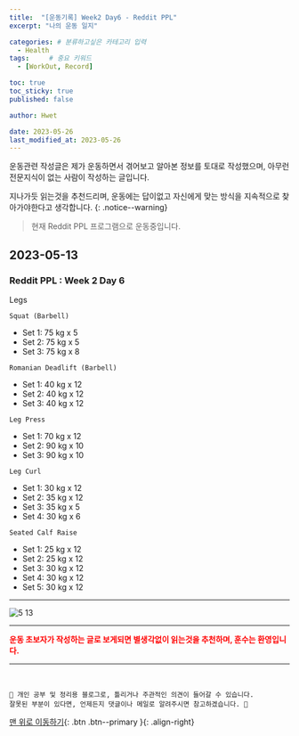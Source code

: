 ```yaml
---
title:  "[운동기록] Week2 Day6 - Reddit PPL"  
excerpt: "나의 운동 일지"

categories: # 분류하고싶은 카테고리 입력
  - Health
tags:     # 중요 키워드
  - [WorkOut, Record]

toc: true
toc_sticky: true
published: false

author: Hwet

date: 2023-05-26
last_modified_at: 2023-05-26
---
```


운동관련 작성글은 제가 운동하면서 겪어보고 알아본 정보를 토대로 작성했으며, 아무런 전문지식이 없는 사람이 작성하는 글입니다.

지나가듯 읽는것을 추천드리며, 운동에는 답이없고 자신에게 맞는 방식을 지속적으로 찾아가야한다고 생각합니다.
{: .notice--warning}

> 현재 Reddit PPL 프로그램으로 운동중입니다.

## 2023-05-13

### Reddit PPL : Week 2 Day 6

Legs

`Squat (Barbell)`
- Set 1: 75 kg x 5
- Set 2: 75 kg x 5
- Set 3: 75 kg x 8

`Romanian Deadlift (Barbell)`
- Set 1: 40 kg x 12
- Set 2: 40 kg x 12
- Set 3: 40 kg x 12

`Leg Press`
- Set 1: 70 kg x 12
- Set 2: 90 kg x 10
- Set 3: 90 kg x 10

`Leg Curl`
- Set 1: 30 kg x 12
- Set 2: 35 kg x 12
- Set 3: 35 kg x 5
- Set 4: 30 kg x 6

`Seated Calf Raise`
- Set 1: 25 kg x 12
- Set 2: 25 kg x 12
- Set 3: 30 kg x 12
- Set 4: 30 kg x 12
- Set 5: 30 kg x 12




---

![5 13](https://github.com/hwet-j/hwet-j.github.io/assets/81364742/26895b30-0420-4958-9f0a-70a8afd0c8ce)

***

<strong style="color:red">운동 초보자가 작성하는 글로 보게되면 별생각없이 읽는것을 추천하며, 훈수는 환영입니다.</strong>



***
<br>
    
    📢 개인 공부 및 정리용 블로그로, 틀리거나 주관적인 의견이 들어갈 수 있습니다.
    잘못된 부분이 있다면, 언제든지 댓글이나 메일로 알려주시면 참고하겠습니다. 🔔

[맨 위로 이동하기](#){: .btn .btn--primary }{: .align-right}